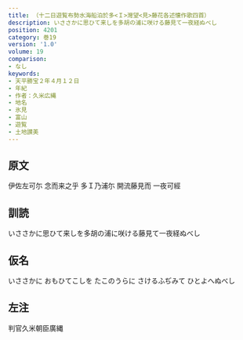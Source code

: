 ```yaml
---
title: （十二日遊覧布勢水海船泊於多<Ｉ>灣望<見>藤花各述懐作歌四首）
description: いささかに思ひて来しを多胡の浦に咲ける藤見て一夜経ぬべし
position: 4201
category: 巻19
version: '1.0'
volume: 19
comparison:
- なし
keywords:
- 天平勝宝２年４月１２日
- 年紀
- 作者：久米広縄
- 地名
- 氷見
- 富山
- 遊覧
- 土地讃美
---
```


## 原文

伊佐左可尓 念而来之乎 多Ｉ乃浦尓 開流藤見而 一夜可經

## 訓読

いささかに思ひて来しを多胡の浦に咲ける藤見て一夜経ぬべし

## 仮名

いささかに おもひてこしを たこのうらに さけるふぢみて ひとよへぬべし

## 左注

判官久米朝臣廣縄
